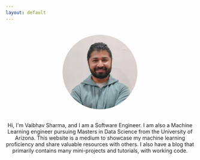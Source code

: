 ```yaml
---
layout: default
---
```


<style>
.avatar {
    vertical-align: middle;
    width: 200px;
    height: 200px;
    border-radius: 50%;
    margin: 20px;
}
</style>

<div style="text-align:center">
	<img src ="/assets/images/me.jpg" alt="Avatar" class="avatar"/>
    <p>
		Hi, I'm Vaibhav Sharma, and I am a Software Engineer. I am also a Machine Learning engineer pursuing Masters in Data Science from the University of Arizona.
This website is a medium to showcase my machine learning proficiency and share valuable resources with others. I also have a blog that primarily contains many mini-projects and tutorials, with working code.
    </p>
</div>